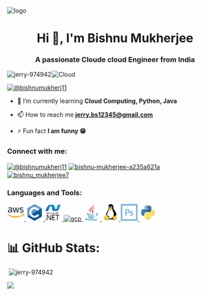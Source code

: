 ![logo](https://www.brainvire.com/cdn-cgi/image/width=1920,quality=50,format=webp/wp/wp-content/uploads/2021/06/Cloud-banner.gif)
<h1 align="center">Hi 👋, I'm Bishnu Mukherjee</h1>
<h3 align="center">A passionate Cloude cloud Engineer from India</h3>
<img align="right" alt="Cloud" width="400" src="https://blog.imarticus.org/wp-content/uploads/2021/12/bwgg.gif">

<p align="left"> <img src="https://komarev.com/ghpvc/?username=jerry-974942&label=Profile%20views&color=0e75b6&style=flat" alt="jerry-974942" /> </p>

<p align="left"> <a href="https://twitter.com/@bishnumukherj11" target="blank"><img src="https://img.shields.io/twitter/follow/@bishnumukherj11?logo=twitter&style=for-the-badge" alt="@bishnumukherj11" /></a> </p>

- 🌱 I’m currently learning **Cloud Computing, Python, Java**

- 📫 How to reach me **jerry.bs12345@gmail.com**

- ⚡ Fun fact **I am funny 😁**

<h3 align="left">Connect with me:</h3>
<p align="left">
<a href="https://twitter.com/@bishnumukherj11" target="blank"><img align="center" src="https://raw.githubusercontent.com/rahuldkjain/github-profile-readme-generator/master/src/images/icons/Social/twitter.svg" alt="@bishnumukherj11" height="30" width="40" /></a>
<a href="https://linkedin.com/in/bishnu-mukherjee-a235a621a" target="blank"><img align="center" src="https://raw.githubusercontent.com/rahuldkjain/github-profile-readme-generator/master/src/images/icons/Social/linked-in-alt.svg" alt="bishnu-mukherjee-a235a621a" height="30" width="40" /></a>
<a href="https://instagram.com/bishnu_mukherjee7" target="blank"><img align="center" src="https://raw.githubusercontent.com/rahuldkjain/github-profile-readme-generator/master/src/images/icons/Social/instagram.svg" alt="bishnu_mukherjee7" height="30" width="40" /></a>
</p>

<h3 align="left">Languages and Tools:</h3>
<p align="left"> <a href="https://aws.amazon.com" target="_blank" rel="noreferrer"> <img src="https://raw.githubusercontent.com/devicons/devicon/master/icons/amazonwebservices/amazonwebservices-original-wordmark.svg" alt="aws" width="40" height="40"/> </a> <a href="https://www.cprogramming.com/" target="_blank" rel="noreferrer"> <img src="https://raw.githubusercontent.com/devicons/devicon/master/icons/c/c-original.svg" alt="c" width="40" height="40"/> </a> <a href="https://dotnet.microsoft.com/" target="_blank" rel="noreferrer"> <img src="https://raw.githubusercontent.com/devicons/devicon/master/icons/dot-net/dot-net-original-wordmark.svg" alt="dotnet" width="40" height="40"/> </a> <a href="https://cloud.google.com" target="_blank" rel="noreferrer"> <img src="https://www.vectorlogo.zone/logos/google_cloud/google_cloud-icon.svg" alt="gcp" width="40" height="40"/> </a> <a href="https://www.java.com" target="_blank" rel="noreferrer"> <img src="https://raw.githubusercontent.com/devicons/devicon/master/icons/java/java-original.svg" alt="java" width="40" height="40"/> </a> <a href="https://www.linux.org/" target="_blank" rel="noreferrer"> <img src="https://raw.githubusercontent.com/devicons/devicon/master/icons/linux/linux-original.svg" alt="linux" width="40" height="40"/> </a> <a href="https://www.photoshop.com/en" target="_blank" rel="noreferrer"> <img src="https://raw.githubusercontent.com/devicons/devicon/master/icons/photoshop/photoshop-line.svg" alt="photoshop" width="40" height="40"/> </a> <a href="https://www.python.org" target="_blank" rel="noreferrer"> <img src="https://raw.githubusercontent.com/devicons/devicon/master/icons/python/python-original.svg" alt="python" width="40" height="40"/> </a> </p>





# 📊 GitHub Stats:

<p>&nbsp;<img align="center" src="https://github-readme-stats.vercel.app/api?username=jerry-974942&show_icons=true&locale=en" alt="jerry-974942" /></p>

![](https://github-readme-streak-stats.herokuapp.com/?user=jerry-974942&theme=radical&hide_border=false)<br/>
